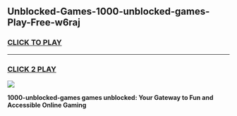 
## Unblocked-Games-1000-unblocked-games-Play-Free-w6raj
<h3>
<a href="https://premium76.site?title=1000-unblocked-games&ref=23A">CLICK TO PLAY</a></h3>
<hr>

<h3>
<a href="https://premium76.site?title=1000-unblocked-games&ref=23A">CLICK 2 PLAY</a>
  
</h3>

<a href="https://premium76.site?title=1000-unblocked-games&ref=23A"><img src="https://clearcache.store/games.png"></a>


**1000-unblocked-games games unblocked: Your Gateway to Fun and Accessible Online Gaming**
